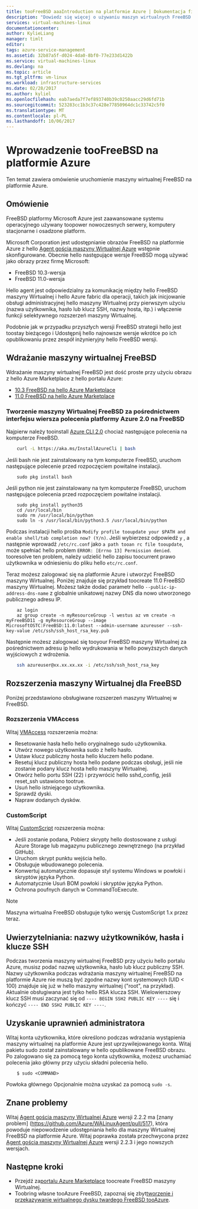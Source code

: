 ```yaml
---
title: tooFreeBSD aaaIntroduction na platformie Azure | Dokumentacja firmy Microsoft
description: "Dowiedz się więcej o używaniu maszyn wirtualnych FreeBSD na platformie Azure"
services: virtual-machines-linux
documentationcenter: 
author: KylieLiang
manager: timlt
editor: 
tags: azure-service-management
ms.assetid: 32b87a5f-d024-4da0-8bf0-77e233d1422b
ms.service: virtual-machines-linux
ms.devlang: na
ms.topic: article
ms.tgt_pltfrm: vm-linux
ms.workload: infrastructure-services
ms.date: 02/28/2017
ms.author: kyliel
ms.openlocfilehash: eab7aeda7f7ef893740b39c0250aacc29d6fd71b
ms.sourcegitcommit: 523283cc1b3c37c428e77850964dc1c33742c5f0
ms.translationtype: MT
ms.contentlocale: pl-PL
ms.lasthandoff: 10/06/2017
---
```

# <a name="introduction-toofreebsd-on-azure"></a>Wprowadzenie tooFreeBSD na platformie Azure
Ten temat zawiera omówienie uruchomienie maszyny wirtualnej FreeBSD na platformie Azure.

## <a name="overview"></a>Omówienie
FreeBSD platformy Microsoft Azure jest zaawansowane systemu operacyjnego używany toopower nowoczesnych serwery, komputery stacjonarne i osadzone platform.

Microsoft Corporation jest udostępnianie obrazów FreeBSD na platformie Azure z hello [Agent gościa maszyny Wirtualnej Azure](https://github.com/Azure/WALinuxAgent/) wstępnie skonfigurowane. Obecnie hello następujące wersje FreeBSD mogą używać jako obrazy przez firmę Microsoft:

- FreeBSD 10.3-wersja
- FreeBSD 11.0-wersja

Hello agent jest odpowiedzialny za komunikację między hello FreeBSD maszyny Wirtualnej i hello Azure fabric dla operacji, takich jak inicjowanie obsługi administracyjnej hello maszyny Wirtualnej przy pierwszym użyciu (nazwa użytkownika, hasło lub klucz SSH, nazwy hosta, itp.) i włączenie funkcji selektywnego rozszerzeń maszyny Wirtualnej.

Podobnie jak w przypadku przyszłych wersji FreeBSD strategii hello jest toostay bieżącego i Udostępnij hello najnowsze wersje wkrótce po ich opublikowaniu przez zespół inżynieryjny hello FreeBSD wersji.

## <a name="deploying-a-freebsd-virtual-machine"></a>Wdrażanie maszyny wirtualnej FreeBSD
Wdrażanie maszyny wirtualnej FreeBSD jest dość proste przy użyciu obrazu z hello Azure Marketplace z hello portalu Azure:

- [10.3 FreeBSD na hello Azure Marketplace](https://azure.microsoft.com/marketplace/partners/microsoft/freebsd103/)
- [11.0 FreeBSD na hello Azure Marketplace](https://azure.microsoft.com/marketplace/partners/microsoft/freebsd110/)

### <a name="create-a-freebsd-vm-through-azure-cli-20-on-freebsd"></a>Tworzenie maszyny Wirtualnej FreeBSD za pośrednictwem interfejsu wiersza polecenia platformy Azure 2.0 na FreeBSD
Najpierw należy tooinstall [Azure CLI 2.0](https://docs.microsoft.com/cli/azure/get-started-with-azure-cli) chociaż następujące polecenia na komputerze FreeBSD.

```bash 
    curl -L https://aka.ms/InstallAzureCli | bash
```

Jeśli bash nie jest zainstalowany na tym komputerze FreeBSD, uruchom następujące polecenie przed rozpoczęciem powitalne instalacji. 

```
    sudo pkg install bash
```

Jeśli python nie jest zainstalowany na tym komputerze FreeBSD, uruchom następujące polecenia przed rozpoczęciem powitalne instalacji. 

```
    sudo pkg install python35
    cd /usr/local/bin 
    sudo rm /usr/local/bin/python 
    sudo ln -s /usr/local/bin/python3.5 /usr/local/bin/python
```

Podczas instalacji hello prośba `Modify profile tooupdate your $PATH and enable shell/tab completion now? (Y/n)`. Jeśli wybierzesz odpowiedź `y` , a następnie wprowadź `/etc/rc.conf` jako `a path tooan rc file tooupdate`, może spełniać hello problem `ERROR: [Errno 13] Permission denied`. tooresolve ten problem, należy udzielić hello zapisu toocurrent prawo użytkownika w odniesieniu do pliku hello `etc/rc.conf`.

Teraz możesz zalogować się na platformie Azure i utworzyć FreeBSD maszyny Wirtualnej. Poniżej znajduje się przykład toocreate 11.0 FreeBSD maszyny Wirtualnej. Możesz także dodać parametr hello `--public-ip-address-dns-name` z globalnie unikatowej nazwy DNS dla nowo utworzonego publicznego adresu IP. 

```azurecli
    az login 
    az group create -n myResourceGroup -l westus az vm create -n myFreeBSD11 -g myResourceGroup --image MicrosoftOSTC:FreeBSD:11.0:latest --admin-username azureuser --ssh-key-value /etc/ssh/ssh_host_rsa_key.pub 
```

Następnie możesz zalogować się tooyour FreeBSD maszyny Wirtualnej za pośrednictwem adresu ip hello wydrukowania w hello powyższych danych wyjściowych z wdrożenia. 

```bash
    ssh azureuser@xx.xx.xx.xx -i /etc/ssh/ssh_host_rsa_key
```   

## <a name="vm-extensions-for-freebsd"></a>Rozszerzenia maszyny Wirtualnej dla FreeBSD
Poniżej przedstawiono obsługiwane rozszerzeń maszyny Wirtualnej w FreeBSD.

### <a name="vmaccess"></a>Rozszerzenia VMAccess
Witaj [VMAccess](https://github.com/Azure/azure-linux-extensions/tree/master/VMAccess) rozszerzenia można:

* Resetowanie hasła hello hello oryginalnego sudo użytkownika.
* Utwórz nowego użytkownika sudo z hello hasło.
* Ustaw klucz publiczny hosta hello kluczem hello podane.
* Resetuj klucz publiczny hosta hello podane podczas obsługi, jeśli nie zostanie podany klucz hosta hello maszyny Wirtualnej.
* Otwórz hello portu SSH (22) i przywrócić hello sshd_config, jeśli reset_ssh ustawiono tootrue.
* Usuń hello istniejącego użytkownika.
* Sprawdź dyski.
* Napraw dodanych dysków.

### <a name="customscript"></a>CustomScript
Witaj [CustomScript](https://github.com/Azure/azure-linux-extensions/tree/master/CustomScript) rozszerzenia można:

* Jeśli zostanie podana, Pobierz skrypty hello dostosowane z usługi Azure Storage lub magazynu publicznego zewnętrznego (na przykład GitHub).
* Uruchom skrypt punktu wejścia hello.
* Obsługuje wbudowanego polecenia.
* Konwertuj automatycznie dopasuje styl systemu Windows w powłoki i skryptów języka Python.
* Automatycznie Usuń BOM powłoki i skryptów języka Python.
* Ochrona poufnych danych w CommandToExecute.

> [!NOTE]
> Maszyna wirtualna FreeBSD obsługuje tylko wersję CustomScript 1.x przez teraz.  

## <a name="authentication-user-names-passwords-and-ssh-keys"></a>Uwierzytelniania: nazwy użytkowników, hasła i klucze SSH
Podczas tworzenia maszyny wirtualnej FreeBSD przy użyciu hello portalu Azure, musisz podać nazwę użytkownika, hasło lub klucz publiczny SSH.
Nazwy użytkownika podczas wdrażania maszyny wirtualnej FreeBSD na platformie Azure nie muszą być zgodne nazwy kont systemowych (UID < 100) znajduje się już w hello maszyny wirtualnej ("root", na przykład).
Aktualnie obsługiwana jest tylko hello RSA klucza SSH. Wielowierszowy klucz SSH musi zaczynać się od `---- BEGIN SSH2 PUBLIC KEY ----` się i kończyć `---- END SSH2 PUBLIC KEY ----`.

## <a name="obtaining-superuser-privileges"></a>Uzyskanie uprawnień administratora
Witaj konta użytkownika, które określono podczas wdrażania wystąpienia maszyny wirtualnej na platformie Azure jest uprzywilejowanego konta. Witaj pakietu sudo został zainstalowany w hello opublikowane FreeBSD obrazu.
Po zalogowano się za pomocą tego konta użytkownika, możesz uruchamiać polecenia jako główny przy użyciu składni polecenia hello.

```
    $ sudo <COMMAND>
```

Powłoka głównego Opcjonalnie można uzyskać za pomocą `sudo -s`.

## <a name="known-issues"></a>Znane problemy
Witaj [Agent gościa maszyny Wirtualnej Azure](https://github.com/Azure/WALinuxAgent/) wersji 2.2.2 ma [znany problem] (https://github.com/Azure/WALinuxAgent/pull/517), która powoduje niepowodzenie udostępniania hello dla maszyny Wirtualnej FreeBSD na platformie Azure. Witaj poprawka została przechwycona przez [Agent gościa maszyny Wirtualnej Azure](https://github.com/Azure/WALinuxAgent/) wersji 2.2.3 i jego nowszych wersjach. 

## <a name="next-steps"></a>Następne kroki
* Przejdź za[portalu Azure Marketplace](https://azure.microsoft.com/marketplace/partners/microsoft/freebsd110/) toocreate FreeBSD maszyny Wirtualnej.
* Toobring własne tooAzure FreeBSD, zapoznaj się zbyt[tworzenie i przekazywanie wirtualnego dysku twardego FreeBSD tooAzure](linux/classic/freebsd-create-upload-vhd.md).
